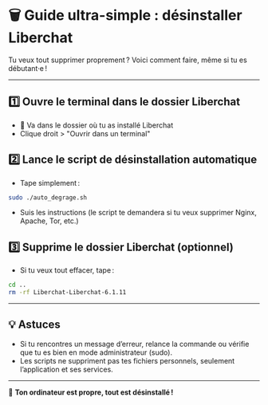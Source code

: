 # 🗑️ Guide ultra-simple : désinstaller Liberchat

Tu veux tout supprimer proprement ? Voici comment faire, même si tu es débutant·e !

---

## 1️⃣ Ouvre le terminal dans le dossier Liberchat
- 📂 Va dans le dossier où tu as installé Liberchat
- Clique droit > "Ouvrir dans un terminal"

## 2️⃣ Lance le script de désinstallation automatique
- Tape simplement :
```bash
sudo ./auto_degrage.sh
```
- Suis les instructions (le script te demandera si tu veux supprimer Nginx, Apache, Tor, etc.)

## 3️⃣ Supprime le dossier Liberchat (optionnel)
- Si tu veux tout effacer, tape :
```bash
cd ..
rm -rf Liberchat-Liberchat-6.1.11
```

---

## 💡 Astuces
- Si tu rencontres un message d’erreur, relance la commande ou vérifie que tu es bien en mode administrateur (sudo).
- Les scripts ne suppriment pas tes fichiers personnels, seulement l’application et ses services.

---

🧹 **Ton ordinateur est propre, tout est désinstallé !**

